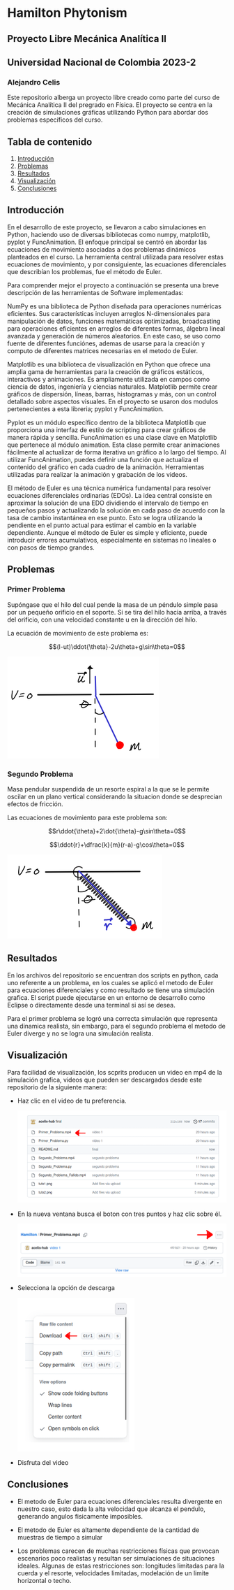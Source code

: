 # Hamilton Phytonism
## Proyecto Libre Mecánica Analítica II
## Universidad Nacional de Colombia 2023-2
### Alejandro Celis

Este repositorio alberga un proyecto libre creado como parte del curso de Mecánica Analítica II del pregrado en Física. El proyecto se centra en la creación de simulaciones gráficas utilizando Python para abordar dos problemas específicos del curso. 


## Tabla de contenido
1. [Introducción](#Introducción)
2. [Problemas](#Problemas)
3. [Resultados](#Resultados)
4. [Visualización](#Visualización)
5. [Conclusiones](#Conclusiones)

## Introducción
En el desarrollo de este proyecto, se llevaron a cabo simulaciones en Python, haciendo uso de diversas bibliotecas como numpy, matplotlib, pyplot y FuncAnimation. El enfoque principal se centró en abordar las ecuaciones de movimiento asociadas a dos problemas dinámicos planteados en el curso. La herramienta central utilizada para resolver estas ecuaciones de movimiento, y por consiguiente, las ecuaciones diferenciales que describían los problemas, fue el método de Euler.

Para comprender mejor el proyecto a continuación se presenta una breve descripción de las herramientas de Software implementadas:

NumPy es una biblioteca de Python diseñada para operaciones numéricas eficientes. Sus características incluyen arreglos N-dimensionales para manipulación de datos, funciones matemáticas optimizadas, broadcasting para operaciones eficientes en arreglos de diferentes formas, álgebra lineal avanzada y generación de números aleatorios. En este caso, se uso como fuente de diferentes funciónes, ademas de usarse para la creación y computo de diferentes matrices necesarias en el metodo de Euler.

Matplotlib es una biblioteca de visualización en Python que ofrece una amplia gama de herramientas para la creación de gráficos estáticos, interactivos y animaciones. Es ampliamente utilizada en campos como ciencia de datos, ingeniería y ciencias naturales. Matplotlib permite crear gráficos de dispersión, líneas, barras, histogramas y más, con un control detallado sobre aspectos visuales. En el proyecto se usaron dos modulos pertenecientes a esta libreria; pyplot y FuncAnimation.

Pyplot es un módulo específico dentro de la biblioteca Matplotlib que proporciona una interfaz de estilo de scripting para crear gráficos de manera rápida y sencilla. FuncAnimation es una clase clave en Matplotlib que pertenece al módulo animation. Esta clase permite crear animaciones fácilmente al actualizar de forma iterativa un gráfico a lo largo del tiempo. Al utilizar FuncAnimation, puedes definir una función que actualiza el contenido del gráfico en cada cuadro de la animación. Herramientas utilizadas para realizar la animación y grabación de los videos.

El método de Euler es una técnica numérica fundamental para resolver ecuaciones diferenciales ordinarias (EDOs). La idea central consiste en aproximar la solución de una EDO dividiendo el intervalo de tiempo en pequeños pasos y actualizando la solución en cada paso de acuerdo con la tasa de cambio instantánea en ese punto. Esto se logra utilizando la pendiente en el punto actual para estimar el cambio en la variable dependiente. Aunque el método de Euler es simple y eficiente, puede introducir errores acumulativos, especialmente en sistemas no lineales o con pasos de tiempo grandes. 

## Problemas

### Primer Problema
Supóngase que el hilo del cual pende la masa de un péndulo simple pasa por un pequeño orificio en el soporte. Si se tira del hilo hacia arriba, a través del orificio, con una velocidad constante u en la dirección del hilo.

La ecuación de movimiento de este problema es:

$$(l-ut)\ddot{\theta}-2u\theta+g\sin\theta=0$$

![Image text](1.1.png)

### Segundo Problema
Masa pendular suspendida de un resorte espiral a la que se le permite oscilar en un plano vertical considerando la situacion donde se desprecian efectos de fricción.

Las ecuaciones de movimiento para este problema son:

$$r\ddot{\theta}+2\dot{\theta}-g\sin\theta=0$$

$$\ddot{r}+\dfrac{k}{m}(r-a)-g\cos\theta=0$$

![Image text](2.4.png)

## Resultados

En los archivos del repositorio se encuentran dos scripts en python, cada uno referente a un problema, en los cuales se aplicó el metodo de Euler para ecuaciones diferenciales y como resultado se tiene una simulación grafica. El script puede ejecutarse en un entorno de desarrollo como Eclipse o directamente desde una terminal si así se desea.

Para el primer problema se logró una correcta simulación que representa una dinamica realista, sin embargo, para el segundo problema el metodo de Euler diverge y no se logra una simulación realista.

## Visualización

Para facilidad de visualización, los scprits producen un video en mp4 de la simulación grafica, videos que pueden ser descargados desde este repositorio de la siguiente manera:

* Haz clic en el video de tu preferencia.
  
  ![Image text](tuto3.png)

* En la nueva ventana busca el boton con tres puntos y haz clic sobre él.

  ![Image text](tuto1.png)
  
* Selecciona la opción de descarga

  ![Image text](tuto2.png)

* Disfruta del video

## Conclusiones

* El metodo de Euler para ecuaciones diferenciales resulta divergente en nuestro caso, esto dada la alta velocidad 
que alcanza el pendulo, generando angulos fisicamente imposibles.

* El metodo de Euler es altamente dependiente de la cantidad de muestras de tiempo a simular

* Los problemas carecen de muchas restricciones físicas que provocan escenarios poco realistas y resultan ser simulaciones de situaciones ideales. Algunas de estas restricciones son: longitudes limitadas para la cuerda y el resorte, velocidades limitadas, modelación de un limite horizontal o techo.

